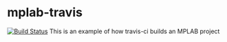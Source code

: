 # mplab-travis
[![Build Status](https://travis-ci.org/rafagafe/mplab-travis.svg?branch=master)](https://travis-ci.org/rafagafe/mplab-travis)
This is an example of how travis-ci builds an MPLAB project
